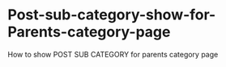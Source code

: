 # Post-sub-category-show-for-Parents-category-page
How to show POST SUB CATEGORY for parents category page
